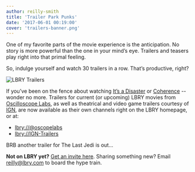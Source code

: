```yaml
---
author: reilly-smith
title: 'Trailer Park Punks'
date: '2017-06-01 00:19:00'
cover: 'trailers-banner.png'
---
```

One of my favorite parts of the movie experience is the anticipation. No story is more powerful than the one in your mind’s eye. Trailers and teasers play right into that primal feeling.

So, indulge yourself and watch 30 trailers in a row. That’s productive, right?

![LBRY Trailers](/img/news/trailers-inline.png)

If you’ve been on the fence about watching [It’s a Disaster](lbry://itsadisaster) or [Coherence](lbry://coherence) -- wonder no more. Trailers for current (or upcoming) LBRY movies from [Oscilloscope Labs](http://oscilloscope.net/films/), as well as theatrical and video game trailers courtesy of [IGN](http://www.ign.com/), are now available as their own channels right on the LBRY homepage, or at:

- [lbry://@oscopelabs](lbry://@oscopelabs)
- [lbry://IGN-Trailers](lbry://@IGN-Trailers)

BRB another trailer for The Last Jedi is out...

**Not on LBRY yet?** [Get an invite here](https://lbry.com/get). Sharing something new? Email reilly@lbry.com to board the hype train.
